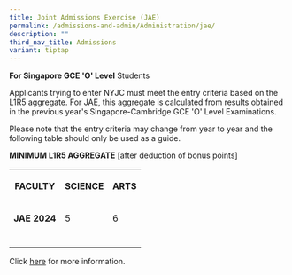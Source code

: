```yaml
---
title: Joint Admissions Exercise (JAE)
permalink: /admissions-and-admin/Administration/jae/
description: ""
third_nav_title: Admissions
variant: tiptap
---
```

<p><strong>For Singapore GCE 'O' Level</strong> Students</p>
<p>Applicants trying to enter NYJC must meet the entry criteria based on
the L1R5 aggregate. For JAE, this aggregate is calculated from results
obtained in the previous year's Singapore-Cambridge GCE 'O' Level Examinations.</p>
<p>Please note that the entry criteria may change from year to year and the
following table should only be used as a guide.</p>
<p><strong>MINIMUM L1R5 AGGREGATE</strong> [after deduction of bonus points]</p>
<table style="minWidth: 75px">
<colgroup>
<col>
<col>
<col>
</colgroup>
<tbody>
<tr>
<th rowspan="1" colspan="1">
<p><strong>FACULTY</strong>
</p>
</th>
<th rowspan="1" colspan="1">
<p>SCIENCE</p>
</th>
<th rowspan="1" colspan="1">
<p>ARTS</p>
</th>
</tr>
<tr>
<td rowspan="1" colspan="1">
<p><strong>JAE 2024</strong>
</p>
</td>
<td rowspan="1" colspan="1">
<p>5</p>
</td>
<td rowspan="1" colspan="1">
<p>6</p>
</td>
</tr>
<tr>
<td rowspan="1" colspan="1">
<p></p>
</td>
<td rowspan="1" colspan="1">
<p></p>
</td>
<td rowspan="1" colspan="1">
<p></p>
</td>
</tr>
</tbody>
</table>
<p>Click <a href="/headlines/sc/" rel="noopener noreferrer nofollow" target="_blank">here</a> for
more information.</p>